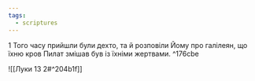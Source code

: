 ```yaml
---
tags:
  - scriptures
---
```




1 Того часу прийшли були дехто, та й розповіли Йому про галілеян, що їхню кров Пилат змішав був із їхніми жертвами. ^176cbe

![[Луки 13 2#^204b1f]]